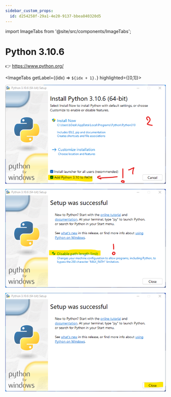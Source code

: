 ```yaml
---
sidebar_custom_props:
  id: d254258f-29a1-4e20-9137-bbea840320d5
---
```

import ImageTabs from '@site/src/components/ImageTabs';

# Python 3.10.6

👉 https://www.python.org/

<ImageTabs getLabel={(idx) => `${idx + 1}.`} highlighted={[0,1]}>

![:mdi-flash-triangle--orange: Python zum Pfad hinzufügen!](images/py-1.png)

![Allenfalls bereits konfiguriert](images/py-2.png)

![Fertig](images/py-3.png)
</ImageTabs>